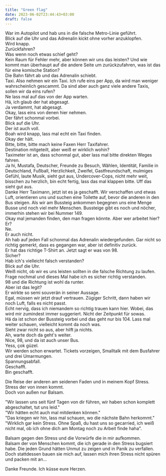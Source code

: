 ```yaml
---
title: "Green flag"
date: 2023-06-02T23:44:43+03:00
draft: false
---
```


War im Autopilot und hab uns in die falsche Metro-Linie geführt.  
Blick auf die Uhr und das Adrenalin kickt ohne vorher anzuklopfen.  
Wird knapp.  
Zurückfahren?  
Was wenn noch etwas schief geht?  
Kein Raum für Fehler mehr, aber können wir uns das leisten? Und wie kommt man überhaupt auf die andere Seite um zurückzufahren, was ist das für eine komische Station?  
Die Bahn fährt ab und das Adrenalin schiebt.  
Taxi. Also nehmen wir ein Taxi. Ich rufe eins per App, da wird man weniger wahrscheinlich gescammt. Da sind aber auch ganz viele andere Taxis, sollen wir da eins rufen?  
Ne lass mal auf das von der App warten.  
Hä, ich glaub der hat abgesagt.  
Ja verdammt, hat abgesagt.  
Okay, lass eins von denen hier nehmen.  
Der fährt schonmal vorbei.  
Blick auf die Uhr.  
Der ist auch voll.  
Boah wird knapp, lass mal echt ein Taxi finden.  
Okay der hält.  
Bitte, bitte, bitte mach keine Faxen Herr Taxifahrer.  
Destination mitgeteilt, aber weiß er wirklich wohin?  
Taximeter ist an, dass schonmal gut, aber lass mal bitte direkten Weges fahren.  
Ja hi, Mustafa, Deutscher, Freunde zu Besuch, Wählen, Identität, Familie in Deutschland, Fußball, Herzlichkeit, Zweifel, Gastfreundschaft, mulmiges Gefühl, laute Musik, sieht gut aus, Undercover-Cops, nicht mehr weit, bisschen zu herzlich, bin echt fertig, lass das mal klappen bitte. Uff das sieht gut aus.  
Danke Herr Taximann, jetzt ist es ja geschafft. Wir verschaffen und etwas Luft, orientieren uns und suchen eine Toilette auf, bevor die anderen in den Bus steigen. Als wir am Bussteig ankommen begegnen uns eine Menge Busse und noch viel mehr Menschen. Bussteige gibt es noch und nöcher, immerhin stehen wir bei Nummer 149.  
Okay mal jemanden finden, den man fragen könnte. Aber wer arbeitet hier?  
Er?  
Ne.  
Er auch nicht.  
Ah hab auf jeden Fall schonmal das Adrenalin wiedergefunden. Gar nicht so richtig gemerkt, dass es gegangen war, aber ist definitiv zurück.  
Er hat das richtige T-Shirt an. Jetzt sagt er was von 98.  
Sicher?  
Hab ich's vielleicht falsch verstanden?  
Blick auf die Uhr.  
Weiß nicht, ob wir es uns leisten sollten in die falsche Richtung zu laufen. Frage nochmal und dieses Mal habe ich es sicher richtig verstanden.  
98 und die Richtung ist wohl da runter.  
Aber ist das legit?  
Er wirkte so semi souverän in seiner Aussage.  
Egal, müssen wir jetzt drauf vertrauen. Zügiger Schritt, dann haben wir noch Luft, falls es nicht passt.  
Echt nervig, dass ich niemandem so richtig trauen kann hier. Wobei, das wird mir zumindest immer suggeriert. Nicht der Zeitpunkt für sowas.  
Hä da ist schon der Bussteig vorbei und das geht nur bis 104. Lass mal weiter schauen, vielleicht kommt da noch was.  
Sieht zwar nicht so aus, aber hilft ja nichts.  
Ah, warte doch da geht's weiter.  
Nice, 98, und da ist auch unser Bus.  
Yess, çok güzel.  
Wir werden schon erwartet. Tickets vorzeigen, Smalltalk mit dem Busfahrer und drei Umarmungen.  
Spannungsabfall.  
Geschafft.  
Bin geschafft. 

Die Reise der anderen am seidenen Faden und in meinem Kopf Stress.  
Stress der von innen kommt.  
Doch von außen nur Balsam. 

"Wir lassen uns seit fünf Tagen von dir führen, wir haben schon komplett abgeschaltet, tut uns leid."  
"Wir hätten echt auch mal mitdenken können."  
"Das kriegen wir hin, lass mal schauen, wo die nächste Bahn herkommt."  
"Wirklich gar kein Stress. Ohne Spaß, du hast uns so gecarried, ich weiß nicht mal, ob ich ohne dich am Montag noch zu Arbeit finde haha".

Balsam gegen den Stress und die Vorwürfe die in mir aufkommen.  
Balsam der von Menschen kommt, die ich gerade in den Stress bugsiert habe. Die jeden Grund hätten Unmut zu zeigen und in Panik zu verfallen.  
Doch stattdessen bauen sie mich auf, lassen mich ihren Stress nicht spüren und packen mit an...

Danke Freunde.
Ich küsse eure Herzen.
